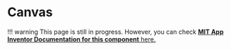 # Canvas

!!! warning
    This page is still in progress.
    However, you can check [**MIT App Inventor Documentation for this component** here.](http://ai2.appinventor.mit.edu/reference/components/animation.html#Canvas)
